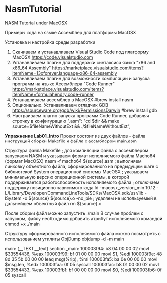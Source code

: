 # NasmTutorial
NASM Tutorial under MacOSX

Примеры кода на языке Ассемблер для платформы MacOSX

Установка и настройка среды разработки
1. Скачиваем и устанавливаем Visual Studio Code под платформу MacOSX https://code.visualstudio.com
2. Устанавливаем плагин для поддержки синтаксиса языка "x86 and x86_64 Assembly" https://marketplace.visualstudio.com/items?itemName=13xforever.language-x86-64-assembly
3. Устанавливаем плагин для возможности компиляции и запуска программ на языке Ассемблера "Code Runner" https://marketplace.visualstudio.com/items?itemName=formulahendry.code-runner
4. Устанавливаем ассемблер в MacOSX #brew install nasm
5. Опционально. Устанавливаем отладчик GDB https://sourceware.org/gdb/wiki/PermissionsDarwin #brew install gdb
6. Настраиваем плагин запуска программ Code Runner, добавляя строчку в конфигурацию ".asm": "cd $dir && make source=$fileNameWithoutExt && ./$fileNameWithoutExt",

**Упражнение Lab01_Intro**
Проект состоит из двух файлов - файла инструкций сборки Makefile и файла с асемблером main.asm

Структура файла Makefile
; для компиляции файла с ассемблером запускаем NASM и указываем формат исполняемого файла Macho64 (формат MacOSX)
nasm -f macho64 ${source}.asm
; выполняем линковку объектного файла, сформированного на предыдущем шаге с библиотекой System операционной системы MacOSX
; указываем минимальную версию операционной системы, в которой поддерживается работоспособность исполняемого файла
; отключаем поддержку позиционно зависимого кода
ld -macosx_version_min 10.12 -L/Library/Developer/CommandLineTools/SDKs/MacOSX.sdk/usr/lib -lSystem -o ${source} ${source}.o -no_pie
; удаляем не используемый в дальнейшем объектный файл
rm ${source}.o
  
После сборки файл можно запустить ./main
В случае проблем с запуском, файлу необходимо добавить атрибут исполняемого командой chmod +x ./main

Структуру сформированного исполняемого файла можно посмотреть с использованием утилиты ObjDump
objdump -d -m main

main:
(__TEXT,__text) section
_main:
100003f94:	b8 04 00 00 02        movl	$33554436, %eax
100003f99:	bf 01 00 00 00        movl	$1, %edi
100003f9e:	48 8d 35 5b 00 00 00	leaq	msg(%rip), %rsi
100003fa5:	ba 0e 00 00 00        movl	$msg.len, %edx
100003faa:	0f 05                 syscall
100003fac:	b8 01 00 00 02        movl	$33554433, %eax
100003fb1:	bf 00 00 00 00        movl	$0, %edi
100003fb6:	0f 05                 syscall
